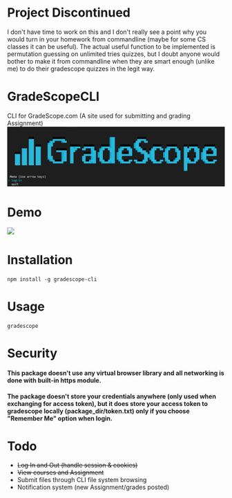 # Project Discontinued
I don't have time to work on this and I don't really see a point why you would turn in your homework from commandline (maybe for some CS classes it can be useful). The actual useful function to be implemented is permutation guessing on unlimited tries quizzes, but I doubt anyone would bother to make it from commandline when they are smart enough (unlike me) to do their gradescope quizzes in the legit way.

# GradeScopeCLI
CLI for GradeScope.com (A site used for submitting and grading Assignment)
![](https://github.com/Yuu6883/GradeScopeCLI/blob/master/img/start.PNG?raw=true)

# Demo
![](https://media.giphy.com/media/S5JphkJuibU79UPhTR/giphy.gif)

# Installation
```
npm install -g gradescope-cli
```

# Usage
```
gradescope
```

# Security
#### This package doesn't use any virtual browser library and all networking is done with built-in https module. 
#### The package **doesn't** store your credentials anywhere (only used when exchanging for access token), but it **does** store your access token to gradescope locally (package_dir/token.txt) **only if you choose "Remember Me"** option when login.

# Todo
* ~~Log In and Out (handle session & cookies)~~
* ~~View courses and Assignment~~
* Submit files through CLI file system browsing
* Notification system (new Assignment/grades posted)

